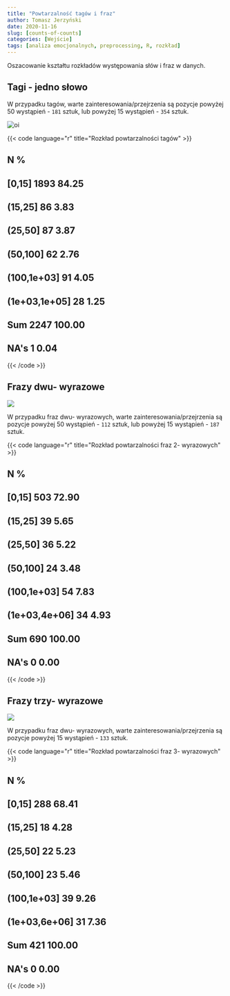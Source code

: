 ```yaml
---
title: "Powtarzalność tagów i fraz"
author: Tomasz Jerzyński
date: 2020-11-16
slug: [counts-of-counts]
categories: [Wejście]
tags: [analiza emocjonalnych, preprocessing, R, rozkład]
---
```


Oszacowanie kształtu rozkładów występowania słów i fraz w danych.

## Tagi - jedno słowo

W przypadku tagów, warte zainteresowania/przejrzenia są pozycje powyżej 50 wystąpień - ``181`` sztuk, lub powyżej 15 wystąpień - ``354`` sztuk.

![oi](/img/unnamed-chunk-2-1.png)<!-- -->


{{< code language="r" title="Rozkład powtarzalności tagów" >}}
##                  N      %
## [0,15]        1893  84.25
## (15,25]         86   3.83
## (25,50]         87   3.87
## (50,100]        62   2.76
## (100,1e+03]     91   4.05
## (1e+03,1e+05]   28   1.25
## Sum           2247 100.00
## NA's             1   0.04
{{< /code >}}

## Frazy dwu- wyrazowe

![](/img/unnamed-chunk-4-1.png)<!-- -->

W przypadku fraz dwu- wyrazowych, warte zainteresowania/przejrzenia są pozycje powyżej 50 wystąpień - ``112`` sztuk, lub powyżej 15 wystąpień - ``187`` sztuk.


{{< code language="r" title="Rozkład powtarzalności fraz 2- wyrazowych" >}}
##                 N      %
## [0,15]        503  72.90
## (15,25]        39   5.65
## (25,50]        36   5.22
## (50,100]       24   3.48
## (100,1e+03]    54   7.83
## (1e+03,4e+06]  34   4.93
## Sum           690 100.00
## NA's            0   0.00
{{< /code >}}

## Frazy trzy- wyrazowe

![](/img/unnamed-chunk-6-1.png)<!-- -->

W przypadku fraz dwu- wyrazowych, warte zainteresowania/przejrzenia są pozycje powyżej 15 wystąpień - ``133`` sztuk.

{{< code language="r" title="Rozkład powtarzalności fraz 3- wyrazowych" >}}
##                 N      %
## [0,15]        288  68.41
## (15,25]        18   4.28
## (25,50]        22   5.23
## (50,100]       23   5.46
## (100,1e+03]    39   9.26
## (1e+03,6e+06]  31   7.36
## Sum           421 100.00
## NA's            0   0.00
{{< /code >}}
